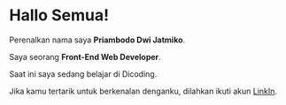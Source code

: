 # Hallo Semua!

Perenalkan nama saya **Priambodo Dwi Jatmiko**.<br>

Saya seorang **Front-End Web Developer**.<br>

Saat ini saya sedang belajar di Dicoding.<br>

Jika kamu tertarik untuk berkenalan denganku, dilahkan ikuti akun [LinkIn](https://www.linkedin.com/in/priambododj).
